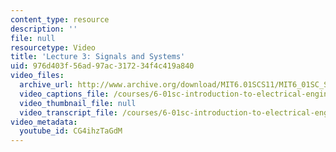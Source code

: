 ```yaml
---
content_type: resource
description: ''
file: null
resourcetype: Video
title: 'Lecture 3: Signals and Systems'
uid: 976d403f-56ad-97ac-3172-34f4c419a840
video_files:
  archive_url: http://www.archive.org/download/MIT6.01SCS11/MIT6_01SC_S11_lec03_300k.mp4
  video_captions_file: /courses/6-01sc-introduction-to-electrical-engineering-and-computer-science-i-spring-2011/e64850fb2608516b9cb638602be21364_CG4ihzTaGdM.vtt
  video_thumbnail_file: null
  video_transcript_file: /courses/6-01sc-introduction-to-electrical-engineering-and-computer-science-i-spring-2011/d43c2b88fa39e0bbd014e084cffad648_CG4ihzTaGdM.pdf
video_metadata:
  youtube_id: CG4ihzTaGdM
---
```


